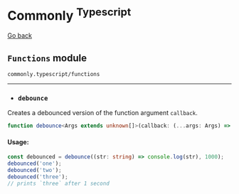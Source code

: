 Commonly <sup>Typescript</sup>
===

[Go back](./readme.md)

`Functions` module
---
`commonly.typescript/functions`

---

- ### `debounce`

Creates a debounced version of the function argument `callback`.

```typescript
function debounce<Args extends unknown[]>(callback: (...args: Args) => void, delay = 500): (...args: Args) => void;
```

#### Usage:

```typescript
const debounced = debounce((str: string) => console.log(str), 1000);
debounced('one');
debounced('two');
debounced('three');
// prints `three` after 1 second
```
